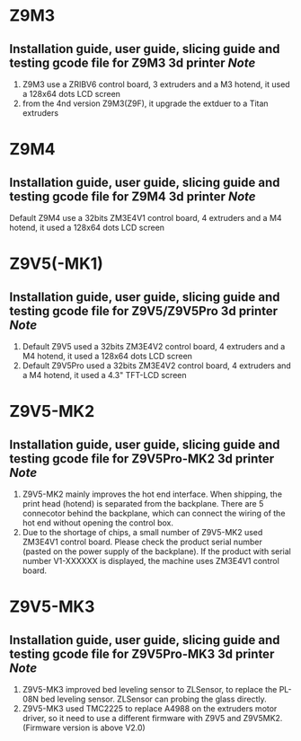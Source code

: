# Z9M3
Installation guide, user guide, slicing guide and testing gcode file for Z9M3 3d printer
***Note***
---
1. Z9M3 use a ZRIBV6 control board, 3 extruders and a M3 hotend, it used a 128x64 dots LCD screen
2. from the 4nd version Z9M3(Z9F), it upgrade the extduer to a Titan extruders


# Z9M4
Installation guide, user guide, slicing guide and testing gcode file for Z9M4 3d printer
***Note***
---
Default Z9M4 use a 32bits ZM3E4V1 control board, 4 extruders and a M4 hotend, it used a 128x64 dots LCD screen

# Z9V5(-MK1)
Installation guide, user guide, slicing guide and testing gcode file for Z9V5/Z9V5Pro 3d printer
***Note***
---
1. Default Z9V5 used a 32bits ZM3E4V2 control board, 4 extruders and a M4 hotend, it used a 128x64 dots LCD screen
2. Default Z9V5Pro used a 32bits ZM3E4V2 control board, 4 extruders and a M4 hotend, it used a 4.3" TFT-LCD screen

# Z9V5-MK2
Installation guide, user guide, slicing guide and testing gcode file for Z9V5Pro-MK2 3d printer
***Note***
---
1. Z9V5-MK2 mainly improves the hot end interface. When shipping, the print head (hotend) is separated from the backplane. There are 5 connecotor behind the backplane, which can connect the wiring of the hot end without opening the control box.
2. Due to the shortage of chips, a small number of Z9V5-MK2 used ZM3E4V1 control board. Please check the product serial number (pasted on the power supply of the backplane). If the product with serial number V1-XXXXXX is displayed, the machine uses ZM3E4V1 control board.

# Z9V5-MK3
Installation guide, user guide, slicing guide and testing gcode file for Z9V5Pro-MK3 3d printer
***Note***
---
1. Z9V5-MK3 improved bed leveling sensor to ZLSensor, to replace the PL-08N bed leveling sensor. ZLSensor can probing the glass directly.
2. Z9V5-MK3 used TMC2225 to replace A4988 on the extruders motor driver, so it need to use a different firmware with Z9V5 and Z9V5MK2.(Firmware version is above V2.0)